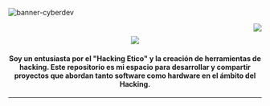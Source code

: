 ![banner-cyberdev](https://github.com/user-attachments/assets/5d84832f-1911-4698-ae6f-19ede344b469)

<div align="center">
  <div align="center">
      <img align="right" src="https://visitor-badge.laobi.icu/badge?page_id=salesp07.salesp07" />
  </div>
</div>

<h1 align="center">
  <img src="https://readme-typing-svg.herokuapp.com/?font=Righteous&size=35&color=39FF14&center=true&vCenter=true&width=500&height=70&duration=4000&lines=Hola,+Bienvenidos!+🏴‍☠️;+Yo+soy,+CyberDev!;" />
</h1>

<div align="center">
  <h4>
      Soy un entusiasta por el "Hacking Etico" y la creación de herramientas de hacking. Este repositorio es mi espacio para desarrollar y compartir proyectos que abordan tanto software como hardware en el ámbito del     
      Hacking. 
  </h4>
</div>
 
<hr/>
